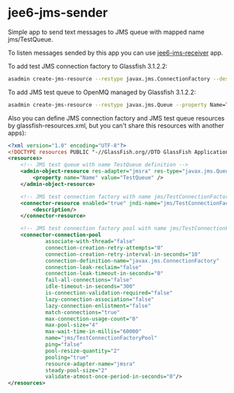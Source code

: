 # jee6-jms-sender

Simple app to send text messages to JMS queue with mapped name jms/TestQueue.

To listen messages sended by this app you can use [jee6-jms-receiver](https://github.com/MaratKarimov/jee6-jms-receiver) app.

To add test JMS connection factory to Glassfish 3.1.2.2:
```sh
asadmin create-jms-resource --restype javax.jms.ConnectionFactory --description "test connection factory" jms/TestConnectionFactory
```
To add JMS test queue to OpenMQ managed by Glassfish 3.1.2.2:
```sh
asadmin create-jms-resource --restype javax.jms.Queue --property Name=TestQueue jms/TestQueue
```
Also you can define JMS connection factory and JMS test queue resources by glassfish-resources.xml, but you can't share this resources with another apps):
```xml
<?xml version="1.0" encoding="UTF-8"?>
<!DOCTYPE resources PUBLIC "-//GlassFish.org//DTD GlassFish Application Server 3.1 Resource Definitions//EN" "http://glassfish.org/dtds/glassfish-resources_1_5.dtd">
<resources>
    <!-- JMS test queue with name TestQueue definition -->
    <admin-object-resource res-adapter="jmsra" res-type="javax.jms.Queue" jndi-name="jms/TestQueue"  object-type="system-all">
        <property name="Name" value="TestQueue" />
    </admin-object-resource>

    <!-- JMS test connection factory with name jms/TestConnectionFactory definition -->
    <connector-resource enabled="true" jndi-name="jms/TestConnectionFactory" object-type="system-all" pool-name="jms/TestConnectionFactoryPool">
        <description/>
    </connector-resource>

    <!-- JMS test connection factory pool with name jms/TestConnectionFactoryPool definition -->
    <connector-connection-pool
            associate-with-thread="false"
            connection-creation-retry-attempts="0"
            connection-creation-retry-interval-in-seconds="10"
            connection-definition-name="javax.jms.ConnectionFactory"
            connection-leak-reclaim="false"
            connection-leak-timeout-in-seconds="0"
            fail-all-connections="false"
            idle-timeout-in-seconds="300"
            is-connection-validation-required="false"
            lazy-connection-association="false"
            lazy-connection-enlistment="false"
            match-connections="true"
            max-connection-usage-count="0"
            max-pool-size="4"
            max-wait-time-in-millis="60000"
            name="jms/TestConnectionFactoryPool"
            ping="false"
            pool-resize-quantity="2"
            pooling="true"
            resource-adapter-name="jmsra"
            steady-pool-size="2"
            validate-atmost-once-period-in-seconds="0"/>
</resources>
```
